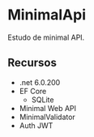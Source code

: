 # MinimalApi

Estudo de minimal API.

## Recursos

- .net 6.0.200
- EF Core
  - SQLite
- Minimal Web API
- MinimalValidator
- Auth JWT
